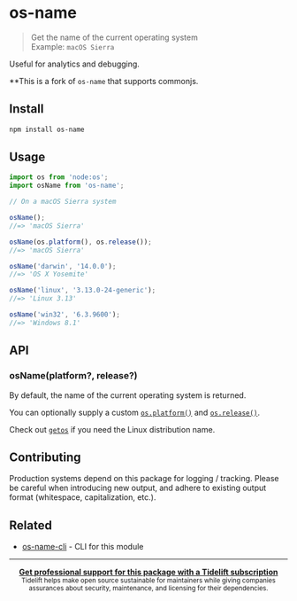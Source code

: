 # os-name

> Get the name of the current operating system\
> Example: `macOS Sierra`

Useful for analytics and debugging.

**This is a fork of `os-name` that supports commonjs.

## Install

```sh
npm install os-name
```

## Usage

```js
import os from 'node:os';
import osName from 'os-name';

// On a macOS Sierra system

osName();
//=> 'macOS Sierra'

osName(os.platform(), os.release());
//=> 'macOS Sierra'

osName('darwin', '14.0.0');
//=> 'OS X Yosemite'

osName('linux', '3.13.0-24-generic');
//=> 'Linux 3.13'

osName('win32', '6.3.9600');
//=> 'Windows 8.1'
```

## API

### osName(platform?, release?)

By default, the name of the current operating system is returned.

You can optionally supply a custom [`os.platform()`](https://nodejs.org/api/os.html#os_os_platform) and [`os.release()`](https://nodejs.org/api/os.html#os_os_release).

Check out [`getos`](https://github.com/wblankenship/getos) if you need the Linux distribution name.

## Contributing

Production systems depend on this package for logging / tracking. Please be careful when introducing new output, and adhere to existing output format (whitespace, capitalization, etc.).

## Related

- [os-name-cli](https://github.com/sindresorhus/os-name-cli) - CLI for this module

---

<div align="center">
	<b>
		<a href="https://tidelift.com/subscription/pkg/npm-os-name?utm_source=npm-os-name&utm_medium=referral&utm_campaign=readme">Get professional support for this package with a Tidelift subscription</a>
	</b>
	<br>
	<sub>
		Tidelift helps make open source sustainable for maintainers while giving companies<br>assurances about security, maintenance, and licensing for their dependencies.
	</sub>
</div>
